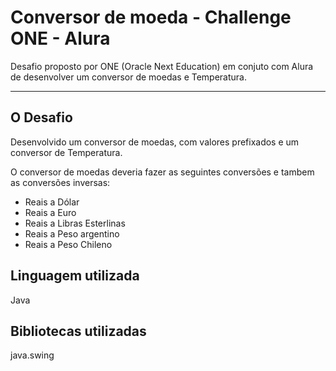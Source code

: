 # Conversor de moeda - Challenge ONE - Alura

Desafio proposto por ONE (Oracle Next Education)  em conjuto com  Alura de desenvolver um conversor de moedas e Temperatura.  

***

## O Desafio

Desenvolvido um conversor de moedas, com valores prefixados e um  conversor de Temperatura.

O conversor de moedas deveria fazer as seguintes conversões e tambem as conversões inversas:

* Reais a Dólar
* Reais a Euro
* Reais a Libras Esterlinas
* Reais a Peso argentino
* Reais a Peso Chileno

## Linguagem  utilizada 

Java

## Bibliotecas utilizadas

java.swing



